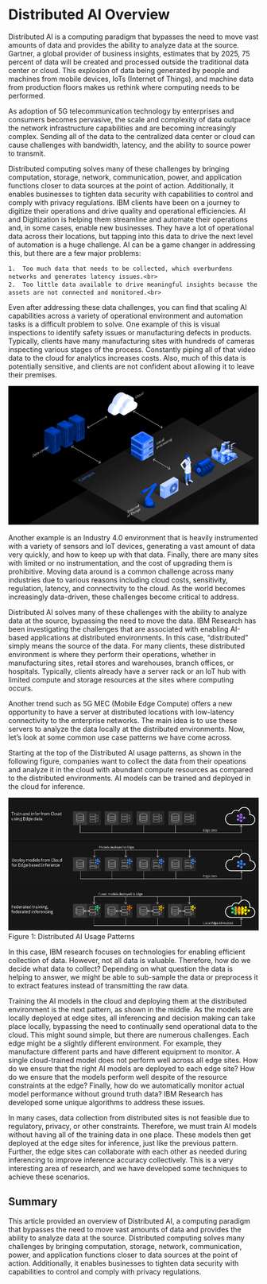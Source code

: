 # Distributed AI Overview

Distributed AI is a computing paradigm that bypasses the need to move vast amounts of data and provides the ability to analyze data at the source. Gartner, a global provider of business insights, estimates that by 2025, 75 percent of data will be created and processed outside the traditional data center or cloud. This explosion of data being generated by people and machines from mobile devices, IoTs (Internet of Things), and machine data from production floors makes us rethink where computing needs to be performed.

As adoption of 5G telecommunication technology by enterprises and consumers becomes pervasive, the scale and complexity of data outpace the network infrastructure capabilities and are becoming increasingly complex. Sending all of the data to the centralized data center or cloud can cause challenges with bandwidth, latency, and the ability to source power to transmit.

Distributed computing solves many of these challenges by bringing computation, storage, network, communication, power, and application functions closer to data sources at the point of action. Additionally, it enables businesses to tighten data security with capabilities to control and comply with privacy regulations.
IBM clients have been on a journey to digitize their operations and drive quality and operational efficiencies. AI and Digitization is helping them streamline and automate their operations and, in some cases, enable new businesses. They have a lot of operational data across their locations, but tapping into this data to drive the next level of automation is a huge challenge. AI can be a game changer in addressing this, but there are a few major problems: <br>

    1.	Too much data that needs to be collected, which overburdens networks and generates latency issues.<br>
    2.	Too little data available to drive meaningful insights because the assets are not connected and monitored.<br>

Even after addressing these data challenges, you can find that scaling AI capabilities across a variety of operational environment and automation tasks is a difficult problem to solve. One example of this is visual inspections to identify safety issues or manufacturing defects in products. Typically, clients have many manufacturing sites with hundreds of cameras inspecting various stages of the process. Constantly piping all of that video data to the cloud for analytics increases costs. Also, much of this data is potentially sensitive, and clients are not confident about allowing it to leave their premises.

![alt text](https://github.com/IBM/edge-ai-apis/blob/master/Images/EdgeComputing.png)

Another example is an Industry 4.0 environment that is heavily instrumented with a variety of sensors and IoT devices, generating a vast amount of data very quickly, and how to keep up with that data. Finally, there are many sites with limited or no instrumentation, and the cost of upgrading them is prohibitive.
Moving data around is a common challenge across many industries due to various reasons including cloud costs, sensitivity, regulation, latency, and connectivity to the cloud. As the world becomes increasingly data-driven, these challenges become critical to address.

Distributed AI solves many of these challenges with the ability to analyze data at the source, bypassing the need to move the data. IBM Research has been investigating the challenges that are associated with enabling AI-based applications at distributed environments. In this case, “distributed” simply means the source of the data. For many clients, these distributed environment is where they perform their operations, whether in manufacturing sites, retail stores and warehouses, branch offices, or hospitals. Typically, clients already have a server rack or an IoT hub with limited compute and storage resources at the sites where computing occurs.

Another trend such as 5G MEC (Mobile Edge Compute) offers a new opportunity to have a server at distributed locations with low-latency connectivity to the enterprise networks. The main idea is to use these servers to analyze the data locally at the distributed environments.
Now, let’s look at some common use case patterns we have come across.

Starting at the top of the Distributed AI usage patterns, as shown in the following figure, companies want to collect the data from their opeations and analyze it in the cloud with abundant compute resources as compared to the distributed environments. AI models can be trained and deployed in the cloud for inference.

![alt text](https://github.com/IBM/edge-ai-apis/blob/master/Images/EdgeAI_Usage_Patterns.png)<br>
 Figure 1: Distributed AI Usage Patterns

In this case, IBM research focuses on technologies for enabling efficient collection of data. However, not all data is valuable. Therefore, how do we decide what data to collect? Depending on what question the data is helping to answer, we might be able to sub-sample the data or preprocess it to extract features instead of transmitting the raw data.

Training the AI models in the cloud and deploying them at the distributed environment is the next pattern, as shown in the middle. As the models are locally deployed at edge sites, all inferencing and decision making can take place locally, bypassing the need to continually send operational data to the cloud. This might sound simple, but there are numerous challenges. Each edge might be a slightly different environment. For example, they manufacture different parts and have different equipment to monitor. A single cloud-trained model does not perform well across all edge sites. How do we ensure that the right AI models are deployed to each edge site? How do we ensure that the models perform well despite of the resource constraints at the edge? Finally, how do we automatically monitor actual model performance without ground truth data? IBM Research has developed some unique algorithms to address these issues.

In many cases, data collection from distributed sites is not feasible due to regulatory, privacy, or other constraints. Therefore, we must train AI models without having all of the training data in one place. These models then get deployed at the edge sites for inference, just like the previous pattern. Further, the edge sites can collaborate with each other as needed during inferencing to improve inference accuracy collectively. This is a very interesting area of research, and we have developed some techniques to achieve these scenarios.

## Summary
This article provided an overview of Distributed AI, a computing paradigm that bypasses the need to move vast amounts of data and provides the ability to analyze data at the source. Distributed computing solves many challenges by bringing computation, storage, network, communication, power, and application functions closer to data sources at the point of action. Additionally, it enables businesses to tighten data security with capabilities to control and comply with privacy regulations.



